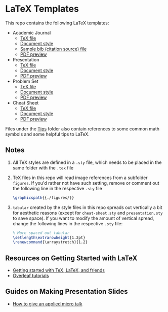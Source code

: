 # LaTeX Templates

This repo contains the following LaTeX templates:

* Academic Journal
  * [TeX file](https://github.com/scaotravis/LaTeX-Templates/blob/master/Academic-Journal/journal.tex)
  * [Document style](https://github.com/scaotravis/LaTeX-Templates/blob/master/Academic-Journal/journal.sty)
  * [Sample bib (citation source) file](https://github.com/scaotravis/LaTeX-Templates/blob/master/Academic-Journal/bibliography.bib)
  * [PDF preview](https://github.com/scaotravis/LaTeX-Templates/blob/master/Academic-Journal/journal.pdf)
* Presentation
  * [TeX file](https://github.com/scaotravis/LaTeX-Templates/blob/master/Presentation/presentation.tex)
  * [Document style](https://github.com/scaotravis/LaTeX-Templates/blob/master/Presentation/presentation.sty)
  * [PDF preview](https://github.com/scaotravis/LaTeX-Templates/blob/master/Presentation/presentation.pdf)
* Problem Set
  * [TeX file](https://github.com/scaotravis/LaTeX-Templates/blob/master/Problem-Set/problem-set.tex)
  * [Document style](https://github.com/scaotravis/LaTeX-Templates/blob/master/Problem-Set/problem-set.sty)
  * [PDF preview](https://github.com/scaotravis/LaTeX-Templates/blob/master/Problem-Set/problem-set.pdf)
* Cheat Sheet
  * [TeX file](https://github.com/scaotravis/LaTeX-Templates/blob/master/Cheat-Sheet/cheat-sheet.tex)
  * [Document style](https://github.com/scaotravis/LaTeX-Templates/blob/master/Cheat-Sheet/cheat-sheet.sty)
  * [PDF preview](https://github.com/scaotravis/LaTeX-Templates/blob/master/Cheat-Sheet/cheat-sheet.pdf)

Files under the [Tips](https://github.com/scaotravis/LaTeX-Templates/tree/master/Tips) folder also contain references to some common math symbols and some helpful tips to LaTeX.

## Notes

1. All TeX styles are defined in a `.sty` file, which needs to be placed in the same folder with the `.tex` file
1. TeX files in this repo will read image references from a subfolder `figures`. If you'd rather not have such setting, remove or comment out the following line in the respective `.sty` file

    ```tex
    \graphicspath{{./figures/}}
    ```

1. `tabular` created by the style files in this repo spreads out vertically a bit for aesthetic reasons (except for `cheat-sheet.sty` and `presentation.sty` to save space). If you want to modify the amount of vertical spread, change the following lines in the respective `.sty` file:

    ```tex
    % More spaced out tabular
    \setlength\extrarowheight{1.2pt}
    \renewcommand{\arraystretch}{1.2}
    ```

## Resources on Getting Started with LaTeX

* [Getting started with TeX, LaTeX, and friends](https://www.tug.org/begin.html)
* [Overleaf tutorials](https://www.overleaf.com/learn/latex/Tutorials)

## Guides on Making Presentation Slides

* [How to give an applied micro talk](https://www.brown.edu/Research/Shapiro/pdfs/applied_micro_slides.pdf)
